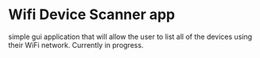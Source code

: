 # Wifi Device Scanner app

simple gui application that will allow the user to list all of the devices using their WiFi network. Currently in progress.